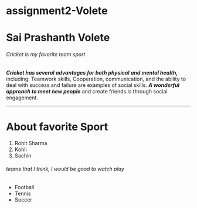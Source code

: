 # assignment2-Volete
# Sai Prashanth Volete
###### Cricket is my favorite team sport


***Cricket has several advantages for both physical and mental health,*** including:  Teamwork skills, Cooperation, communication, and the ability to deal with success and failure are examples of social skills. ***A wonderful approach to meet new people*** and create friends is through social engagement.

---------
# About favorite Sport

1. Rohit Sharma
2. Kohli
3. Sachin


###### teams that I think, I would be good to watch play

* Football
* Tennis
* Soccer